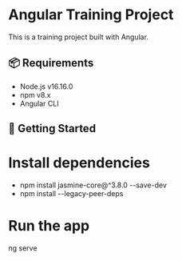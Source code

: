 # Angular Training Project
This is a training project built with Angular.

## 📦 Requirements
- Node.js v16.16.0
- npm v8.x
- Angular CLI
## 🚀 Getting Started
# Install dependencies
- npm install jasmine-core@^3.8.0 --save-dev
- npm install --legacy-peer-deps

# Run the app
ng serve
